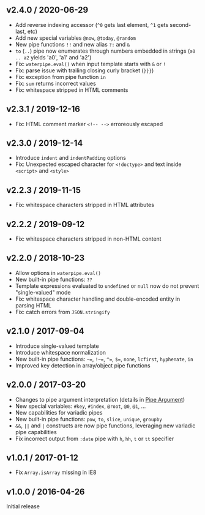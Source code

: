 ## v2.4.0 / 2020-06-29

- Add reverse indexing accessor (`^0` gets last element, `^1` gets second-last, etc)
- Add new special variables `@now`, `@today`, `@random`
- New pipe functions `!!` and new alias `?:` and `&`
- `to` (`..`) pipe now enumerates through numbers embedded in strings (`a0 .. a2` yields 'a0', 'a1' and 'a2')
- Fix: `waterpipe.eval()` when input template starts with `&` or `!`
- Fix: parse issue with trailing closing curly bracket (`}}}`)
- Fix: exception from pipe function `in`
- Fix: `sum` returns incorrect values
- Fix: whitespace stripped in HTML comments

## v2.3.1 / 2019-12-16

- Fix: HTML comment marker `<!-- -->` erroreously escaped

## v2.3.0 / 2019-12-14

- Introduce `indent` and `indentPadding` options
- Fix: Unexpected escaped character for `<!doctype>` and text inside `<script>` and `<style>`

## v2.2.3 / 2019-11-15

- Fix: whitespace characters stripped in HTML attributes

## v2.2.2 / 2019-09-12

- Fix: whitespace characters stripped in non-HTML content

## v2.2.0 / 2018-10-23

- Allow options in `waterpipe.eval()`
- New built-in pipe functions: `??`
- Template expressions evaluated to `undefined` or `null` now do not prevent "single-valued" mode
- Fix: whitespace character handling and double-encoded entity in parsing HTML
- Fix: catch errors from `JSON.stringify`

## v2.1.0 / 2017-09-04

- Introduce single-valued template
- Introduce whitespace normalization
- New built-in pipe functions: `~=`, `!~=`, `^=`, `$=`, `none`, `lcfirst`, `hyphenate`, `in`
- Improved key detection in array/object pipe functions

## v2.0.0 / 2017-03-20

- Changes to pipe argument interpretation (details in [Pipe Argument](https://github.com/misonou/waterpipe/wiki/Pipe#pipe-argument))
- New special variables: `#key`, `#index`, `@root`, `@0`, `@1`, ...
- New capabilities for variadic pipes
- New built-in pipe functions: `pow`, `to`, `slice`, `unique`, `groupby`
- `&&`, `||` and `|` constructs are now pipe functions, leveraging new variadic pipe capabilities
- Fix incorrect output from `:date` pipe with `h`, `hh`, `t` or `tt` specifier

## v1.0.1 / 2017-01-12

- Fix `Array.isArray` missing in IE8

## v1.0.0 / 2016-04-26

Initial release
